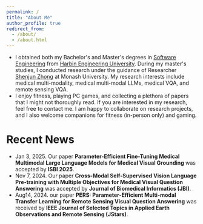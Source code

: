 ```yaml
---
permalink: /
title: "About Me"
author_profile: true
redirect_from: 
  - /about/
  - /about.html
---
```

- I obtained both my Bachelor's and Master's degrees in [Software Engineering](https://en.wikipedia.org/wiki/Software_engineering) from [Harbin Engineering University](http://www.hrbeu.edu.cn/). During my master's studies, I conducted research under the guidance of Researcher [Shenjun Zhong](https://scholar.google.com.au/citations?hl=en&user=MV5J9X8AAAAJ&view_op=list_works&sortby=pubdate) at Monash University. My research interests include medical multi-modality, medical multi-modal LLMs, medical VQA, and remote sensing VQA.
- I enjoy fitness, playing PC games, and collecting a plethora of papers that I might not thoroughly read. If you are interested in my research, feel free to contact me. I am happy to collaborate on research projects, and I also welcome companions for fitness (in-person only) and gaming.

Recent News
======
* Jan 3, 2025. Our paper <b>Parameter-Efficient Fine-Tuning Medical Multimodal Large Language Models for Medical Visual Grounding</b> was accepted by <b>ISBI 2025</b>.
* Nov 7, 2024. Our paper <b>Cross-Modal Self-Supervised Vision Language Pre-training with Multiple Objectives for Medical Visual Question Answering</b> was accepted by <b>Journal of Biomedical Informatics (JBI)</b>.
* Aug14, 2024. our paper <b>PERS: Parameter-Efficient Multi-modal Transfer Learning for Remote Sensing Visual Question Answering</b> was received by <b>IEEE Journal of Selected Topics in Applied Earth Observations and Remote Sensing (JStars)</b>.
